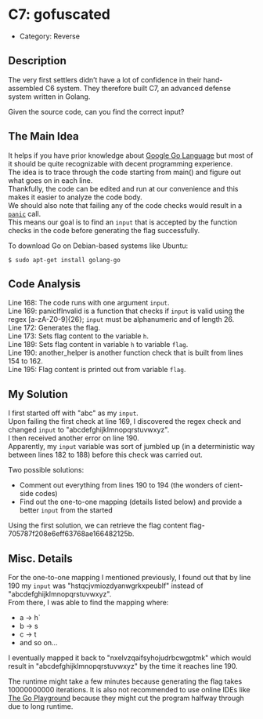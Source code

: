 # C7: gofuscated

- Category: Reverse

## Description

The very first settlers didn’t have a lot of confidence in their hand-assembled C6 system. They therefore built C7, an advanced defense system written in Golang.

Given the source code, can you find the correct input?

## The Main Idea

It helps if you have prior knowledge about [Google Go Language](https://golang.org/) but most of it should be quite recognizable with decent programming experience.  
The idea is to trace through the code starting from main() and figure out what goes on in each line.  
Thankfully, the code can be edited and run at our convenience and this makes it easier to analyze the code body.  
We should also note that failing any of the code checks would result in a [`panic`](https://gobyexample.com/panic) call.  
This means our goal is to find an `input` that is accepted by the function checks in the code before generating the flag successfully.  
  
To download Go on Debian-based systems like Ubuntu:
```
$ sudo apt-get install golang-go
```

## Code Analysis

Line 168: The code runs with one argument `input`.  
Line 169: panicIfInvalid is a function that checks if `input` is valid using the regex [a-zA-Z0-9]{26}; `input` must be alphanumeric and of length 26.  
Line 172: Generates the flag.  
Line 173: Sets flag content to the variable `h`.  
Line 189: Sets flag content in variable `h` to variable `flag`.  
Line 190: another_helper is another function check that is built from lines 154 to 162.  
Line 195: Flag content is printed out from variable `flag`.  

## My Solution

I first started off with "abc" as my `input`.  
Upon failing the first check at line 169, I discovered the regex check and changed `input` to "abcdefghijklmnopqrstuvwxyz".  
I then received another error on line 190.  
Apparently, my `input` variable was sort of jumbled up (in a deterministic way between lines 182 to 188) before this check was carried out.  
  
Two possible solutions:
- Comment out everything from lines 190 to 194 (the wonders of cient-side codes)  
- Find out the one-to-one mapping (details listed below) and provide a better `input` from the started  
  
Using the first solution, we can retrieve the flag content flag-705787f208e6eff63768ae166482125b.

## Misc. Details

For the one-to-one mapping I mentioned previously, I found out that by line 190 my `input` was "hstqcjvmiozdyanwgrkxpeublf" instead of "abcdefghijklmnopqrstuvwxyz".  
From there, I was able to find the mapping where:
- a -> h`
- b -> s
- c -> t
- and so on...  
  
I eventually mapped it back to "nxelvzqaifsyhojudrbcwgptmk" which would result in "abcdefghijklmnopqrstuvwxyz" by the time it reaches line 190.  
  
The runtime might take a few minutes because generating the flag takes 10000000000 iterations.
It is also not recommended to use online IDEs like [The Go Playground](https://play.golang.org/) because they might cut the program halfway through due to long runtime.